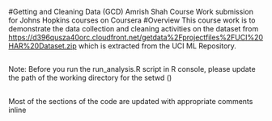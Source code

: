 #Getting and Cleaning Data (GCD)
Amrish Shah
Course Work submission for Johns Hopkins courses on Coursera
#Overview
This course work is to demonstrate the data collection and cleaning activities on the dataset from https://d396qusza40orc.cloudfront.net/getdata%2Fprojectfiles%2FUCI%20HAR%20Dataset.zip which is extracted from the UCI ML Repository.

##
Note: 
Before you run the run_analysis.R script in R console, please update the path of the working directory for the setwd ()

##
Most of the sections of the code are updated with appropriate comments inline
